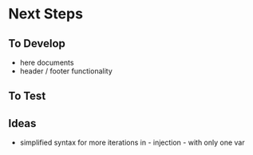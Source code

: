 Next Steps
===========

To Develop
-----------
- here documents
- header / footer functionality

To Test
-----------


Ideas
------------
- simplified syntax for more iterations in - injection - with only one var
